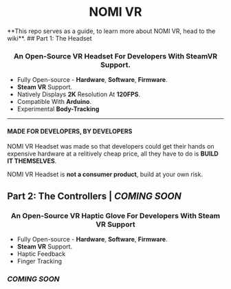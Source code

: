 <h1 align="center">
	NOMI VR
	</h1>
	**This repo serves as a guide, to learn more about NOMI VR, head to the wiki**.
## Part 1: The Headset
<h3 align="center">
	An Open-Source VR Headset For Developers With SteamVR Support.
</h3>

* Fully Open-source - **Hardware**, **Software**, **Firmware**.
* **Steam VR** Support.
* Natively Displays **2K** Resolution At **120FPS**.
* Compatible With **Arduino**.
* Experimental **Body-Tracking**

------------

#### MADE FOR DEVELOPERS, BY DEVELOPERS
NOMI VR Headset was made so that developers could get their hands on expensive hardware at a relitively cheap price, all they have to do is **BUILD IT THEMSELVES**.

NOMI VR Headset is **not a consumer product**, build at your own risk.

## Part 2: The Controllers | ***COMING SOON***
<h3 align="center">
	An Open-Source VR Haptic Glove For Developers With Steam VR Support
</h3>

* Fully Open-source - **Hardware**, **Software**, **Firmware**.
* **Steam VR** Support.
* Haptic Feedback
* Finger Tracking

### ***COMING SOON***
